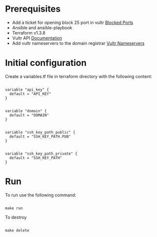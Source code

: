 # Prerequisites

- Add a ticket for opening block 25 port in vultr [Blocked Ports](https://www.vultr.com/docs/what-ports-are-blocked/)
- Ansible and ansible-playbook
- Terraform v1.3.8
- Vultr API [Documentation](https://www.vultr.com/api/#section/Authentication/API%20Key)
- Add vultr nameservers to the domain registrar [Vultr Nameservers](https://www.vultr.com/docs/introduction-to-vultr-dns/#3__Set_the_Domain_s_Nameserver)


# Initial configuration

Create a variables.tf file in terraform directory with the following content:


```

variable "api_key" {
  default = "API_KEY"
}


variable "domain" {
  default = "DOMAIN"
}


variable "ssh_key_path_public" {
  default = "SSH_KEY_PATH.PUB"
}


variable "ssh_key_path_private" {
  default = "SSH_KEY_PATH"
}
```


# Run

To run use the following command:


```

make run

```


To destroy

```

make delete

```


